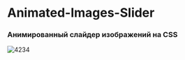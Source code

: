 # Animated-Images-Slider

### Анимированный слайдер изображений на CSS

![4234](https://user-images.githubusercontent.com/56477695/149133337-49a80889-cff1-4c71-a3f1-e528cf0eb155.jpg)
